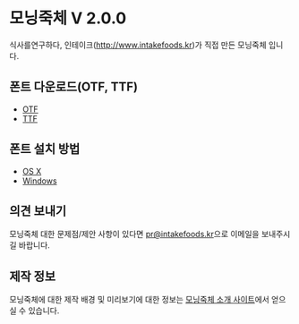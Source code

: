 # 모닝죽체 V 2.0.0

식사를연구하다, 인테이크(http://www.intakefoods.kr)가 직접 만든 모닝죽체 입니다.


## 폰트 다운로드(OTF, TTF)

- [OTF](https://github.com/intakefoods/intake_font/raw/master/Font/intake.otf)
- [TTF](https://github.com/intakefoods/intake_font/raw/master/Font/intake.ttf)


## 폰트 설치 방법

- [OS X](https://support.apple.com/ko-kr/HT201749)
- [Windows](http://windows.microsoft.com/en-us/windows-vista/install-or-uninstall-fonts)


## 의견 보내기

모닝죽체 대한 문제점/제안 사항이 있다면 <pr@intakefoods.kr>으로 이메일을 보내주시길 바랍니다.


## 제작 정보

모닝죽체에 대한 제작 배경 및 미리보기에 대한 정보는 [모닝죽체 소개 사이트](http://font.intakefoods.kr/)에서 얻으실 수 있습니다.
